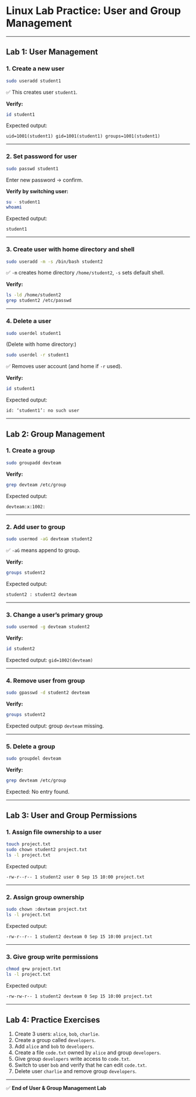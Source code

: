 
# **Linux Lab Practice: User and Group Management**

---

## **Lab 1: User Management**

### 1. Create a new user

```bash
sudo useradd student1
```

✅ This creates user `student1`.

**Verify:**

```bash
id student1
```

Expected output:

```
uid=1001(student1) gid=1001(student1) groups=1001(student1)
```

---

### 2. Set password for user

```bash
sudo passwd student1
```

Enter new password → confirm.

**Verify by switching user:**

```bash
su - student1
whoami
```

Expected output:

```
student1
```

---

### 3. Create user with home directory and shell

```bash
sudo useradd -m -s /bin/bash student2
```

✅ `-m` creates home directory `/home/student2`, `-s` sets default shell.

**Verify:**

```bash
ls -ld /home/student2
grep student2 /etc/passwd
```

---

### 4. Delete a user

```bash
sudo userdel student1
```

(Delete with home directory:)

```bash
sudo userdel -r student1
```

✅ Removes user account (and home if `-r` used).

**Verify:**

```bash
id student1
```

Expected output:

```
id: ‘student1’: no such user
```

---

## **Lab 2: Group Management**

### 1. Create a group

```bash
sudo groupadd devteam
```

**Verify:**

```bash
grep devteam /etc/group
```

Expected output:

```
devteam:x:1002:
```

---

### 2. Add user to group

```bash
sudo usermod -aG devteam student2
```

✅ `-aG` means append to group.

**Verify:**

```bash
groups student2
```

Expected output:

```
student2 : student2 devteam
```

---

### 3. Change a user’s primary group

```bash
sudo usermod -g devteam student2
```

**Verify:**

```bash
id student2
```

Expected output: `gid=1002(devteam)`

---

### 4. Remove user from group

```bash
sudo gpasswd -d student2 devteam
```

**Verify:**

```bash
groups student2
```

Expected output: group `devteam` missing.

---

### 5. Delete a group

```bash
sudo groupdel devteam
```

**Verify:**

```bash
grep devteam /etc/group
```

Expected: No entry found.

---

## **Lab 3: User and Group Permissions**

### 1. Assign file ownership to a user

```bash
touch project.txt
sudo chown student2 project.txt
ls -l project.txt
```

Expected output:

```
-rw-r--r-- 1 student2 user 0 Sep 15 10:00 project.txt
```

---

### 2. Assign group ownership

```bash
sudo chown :devteam project.txt
ls -l project.txt
```

Expected output:

```
-rw-r--r-- 1 student2 devteam 0 Sep 15 10:00 project.txt
```

---

### 3. Give group write permissions

```bash
chmod g+w project.txt
ls -l project.txt
```

Expected output:

```
-rw-rw-r-- 1 student2 devteam 0 Sep 15 10:00 project.txt
```

---

## **Lab 4: Practice Exercises**

1. Create 3 users: `alice`, `bob`, `charlie`.
2. Create a group called `developers`.
3. Add `alice` and `bob` to `developers`.
4. Create a file `code.txt` owned by `alice` and group `developers`.
5. Give group `developers` write access to `code.txt`.
6. Switch to user `bob` and verify that he can edit `code.txt`.
7. Delete user `charlie` and remove group `developers`.

---

✅ **End of User & Group Management Lab**

